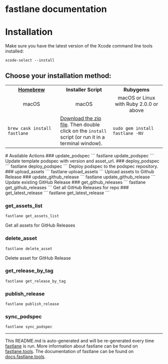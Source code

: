 fastlane documentation
================
# Installation

Make sure you have the latest version of the Xcode command line tools installed:

```
xcode-select --install
```

## Choose your installation method:

<table width="100%" >
<tr>
<th width="33%"><a href="http://brew.sh">Homebrew</a></td>
<th width="33%">Installer Script</td>
<th width="33%">Rubygems</td>
</tr>
<tr>
<td width="33%" align="center">macOS</td>
<td width="33%" align="center">macOS</td>
<td width="33%" align="center">macOS or Linux with Ruby 2.0.0 or above</td>
</tr>
<tr>
<td width="33%"><code>brew cask install fastlane</code></td>
<td width="33%"><a href="https://download.fastlane.tools">Download the zip file</a>. Then double click on the <code>install</code> script (or run it in a terminal window).</td>
<td width="33%"><code>sudo gem install fastlane -NV</code></td>
</tr>
</table>
# Available Actions
### update_podspec
```
fastlane update_podspec
```
Update template podspec with version and asset_url.
### deploy_podspec
```
fastlane deploy_podspec
```
Deploy podspec to the podspec repository.
### upload_assets
```
fastlane upload_assets
```
Upload assets to Github Release
### update_github_release
```
fastlane update_github_release
```
Update existing GitHub Release
### get_github_releases
```
fastlane get_github_releases
```
Get all GitHub Releases for repo
### get_latest_release
```
fastlane get_latest_release
```

### get_assets_list
```
fastlane get_assets_list
```
Get all assets for GitHub Releases
### delete_asset
```
fastlane delete_asset
```
Delete asset for GitHub Release
### get_release_by_tag
```
fastlane get_release_by_tag
```

### publish_release
```
fastlane publish_release
```

### sync_podspec
```
fastlane sync_podspec
```


----

This README.md is auto-generated and will be re-generated every time [fastlane](https://fastlane.tools) is run.
More information about fastlane can be found on [fastlane.tools](https://fastlane.tools).
The documentation of fastlane can be found on [docs.fastlane.tools](https://docs.fastlane.tools).
